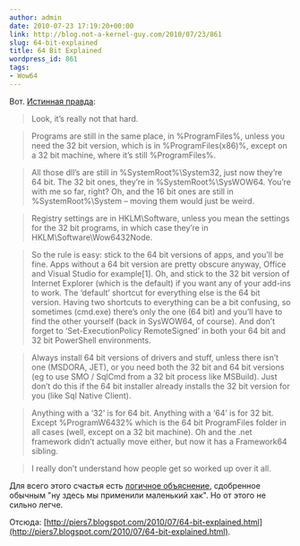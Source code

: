 ```yaml
---
author: admin
date: 2010-07-23 17:19:20+00:00
link: http://blog.not-a-kernel-guy.com/2010/07/23/861
slug: 64-bit-explained
title: 64 Bit Explained
wordpress_id: 861
tags:
- Wow64
---
```


Вот. [Истинная правда](http://piers7.blogspot.com/2010/07/64-bit-explained.html):

> Look, it’s really not that hard.

> Programs are still in the same place, in %ProgramFiles%, unless you need the 32 bit version, which is in %ProgramFiles(x86)%, except on a 32 bit machine, where it’s still %ProgramFiles%.

> All those dll’s are still in %SystemRoot%\System32, just now they’re 64 bit. The 32 bit ones, they’re in %SystemRoot%\SysWOW64. You’re with me so far, right? Oh, and the 16 bit ones are still in %SystemRoot%\System – moving them would just be weird.

> Registry settings are in HKLM\Software, unless you mean the settings for the 32 bit programs, in which case they’re in HKLM\Software\Wow6432Node.

> So the rule is easy: stick to the 64 bit versions of apps, and you’ll be fine. Apps without a 64 bit version are pretty obscure anyway, Office and Visual Studio for example[1]. Oh, and stick to the 32 bit version of Internet Explorer (which is the default) if you want any of your add-ins to work. The ‘default’ shortcut for everything else is the 64 bit version. Having two shortcuts to everything can be a bit confusing, so sometimes (cmd.exe) there’s only the one (64 bit) and you’ll have to find the other yourself (back in SysWOW64, of course). And don’t forget to ‘Set-ExecutionPolicy RemoteSigned’ in both your 64 bit and 32 bit PowerShell environments.

> Always install 64 bit versions of drivers and stuff, unless there isn’t one (MSDORA, JET), or you need both the 32 bit and 64 bit versions (eg to use SMO / SqlCmd from a 32 bit process like MSBuild). Just don’t do this if the 64 bit installer already installs the 32 bit version for you (like Sql Native Client).

> Anything with a ‘32’ is for 64 bit. Anything with a ‘64’ is for 32 bit. Except %ProgramW6432% which is the 64 bit ProgramFiles folder in all cases (well, except on a 32 bit machine). Oh and the .net framework didn’t actually move either, but now it has a Framework64 sibling.

> I really don’t understand how people get so worked up over it all.

Для всего этого счастья есть [логичное объяснение](http://blog.not-a-kernel-guy.com/2007/06/26/203), сдобренное обычным "ну здесь мы применили маленький хак". Но от этого не сильно легче.

Отсюда: [http://piers7.blogspot.com/2010/07/64-bit-explained.html](http://piers7.blogspot.com/2010/07/64-bit-explained.html).
